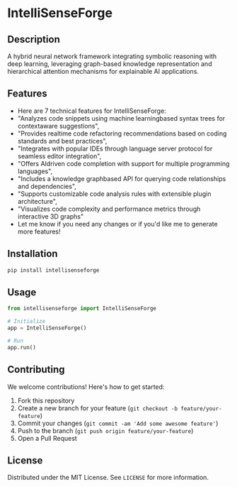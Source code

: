 # IntelliSenseForge

## Description

A hybrid neural network framework integrating symbolic reasoning with deep learning, leveraging graph-based knowledge representation and hierarchical attention mechanisms for explainable AI applications.

## Features

- Here are 7 technical features for IntelliSenseForge:
- "Analyzes code snippets using machine learningbased syntax trees for contextaware suggestions",
- "Provides realtime code refactoring recommendations based on coding standards and best practices",
- "Integrates with popular IDEs through language server protocol for seamless editor integration",
- "Offers AIdriven code completion with support for multiple programming languages",
- "Includes a knowledge graphbased API for querying code relationships and dependencies",
- "Supports customizable code analysis rules with extensible plugin architecture",
- "Visualizes code complexity and performance metrics through interactive 3D graphs"
- Let me know if you need any changes or if you'd like me to generate more features!
## Installation

```bash
pip install intellisenseforge
```

## Usage

```python
from intellisenseforge import IntelliSenseForge

# Initialize
app = IntelliSenseForge()

# Run
app.run()
```

## Contributing

We welcome contributions! Here's how to get started:

1. Fork this repository
2. Create a new branch for your feature (`git checkout -b feature/your-feature`)
3. Commit your changes (`git commit -am 'Add some awesome feature'`)
4. Push to the branch (`git push origin feature/your-feature`)
5. Open a Pull Request

## License

Distributed under the MIT License. See `LICENSE` for more information.
